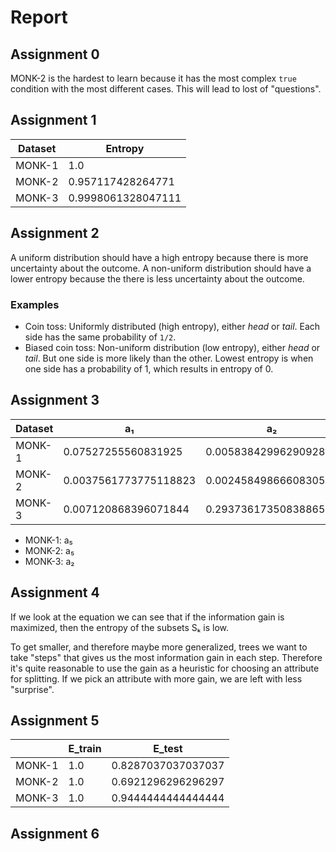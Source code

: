 # Report

## Assignment 0
MONK-2 is the hardest to learn because it has the most complex `true` condition with the most different cases. This will lead to lost of "questions".

## Assignment 1
|Dataset|Entropy           |
|-------|------------------|
|MONK-1 |1.0               |
|MONK-2 |0.957117428264771 |
|MONK-3 |0.9998061328047111|

## Assignment 2
A uniform distribution should have a high entropy because there is more uncertainty about the outcome.
A non-uniform distribution should have a lower entropy because the there is less uncertainty about the outcome.

### Examples
- Coin toss: Uniformly distributed (high entropy), either *head* or *tail*. Each side has the same probability of `1/2`.
- Biased coin toss: Non-uniform distribution (low entropy), either *head* or *tail*. But one side is more likely than the other. Lowest entropy is when one side has a probability of 1, which results in entropy of 0.

## Assignment 3
|Dataset|a₁           |a₂           |a₃           |a₄           |a₅           |a₆           |
|-------|-------------|-------------|-------------|-------------|-------------|-------------|
|MONK-1 | 0.07527255560831925| 0.005838429962909286| 0.00470756661729721| 0.02631169650768228| 0.28703074971578435| 0.0007578557158638421|
|MONK-2 | 0.0037561773775118823| 0.0024584986660830532| 0.0010561477158920196| 0.015664247292643818| 0.01727717693791797| 0.006247622236881467|
|MONK-3 | 0.007120868396071844| 0.29373617350838865| 0.0008311140445336207| 0.002891817288654397| 0.25591172461972755| 0.007077026074097326|

- MONK-1: a₅
- MONK-2: a₅
- MONK-3: a₂

## Assignment 4
If we look at the equation we can see that if the information gain is maximized, then the entropy of the subsets Sₖ is low.

To get smaller, and therefore maybe more generalized, trees we want to take "steps" that gives us the most information gain in each step. Therefore it's quite reasonable to use the gain as a heuristic for choosing an attribute for splitting. If we pick an attribute with more gain, we are left with less "surprise".

## Assignment 5
|       |E\_train     | E\_test           |
|-------|-------------|-------------------|
|MONK-1 |1.0          | 0.8287037037037037|
|MONK-2 |1.0          | 0.6921296296296297|
|MONK-3 |1.0          | 0.9444444444444444|

## Assignment 6





















